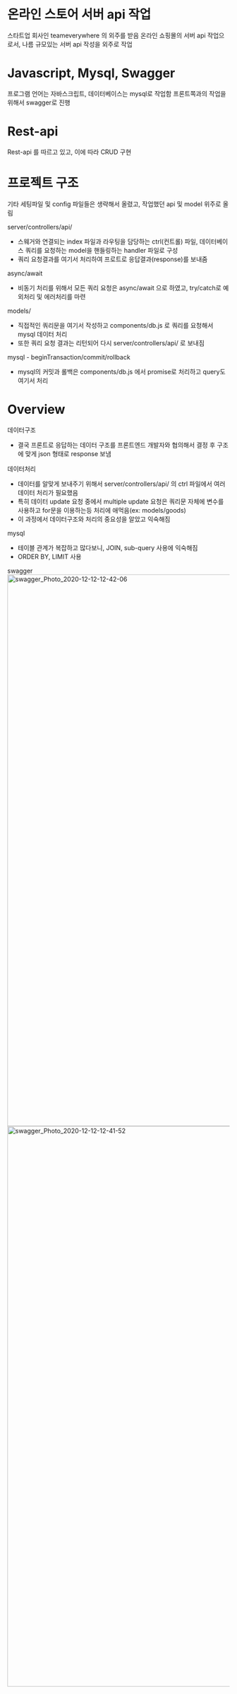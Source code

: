 # 온라인 스토어 서버 api 작업

스타트업 회사인 teameverywhere 의 외주를 받음
온라인 쇼핑몰의 서버 api 작업으로서, 나름 규모있는 서버 api 작성을 외주로 작업

# Javascript, Mysql, Swagger

프로그램 언어는 자바스크립트, 데이터베이스는 mysql로 작업함
프론트쪽과의 작업을 위해서 swagger로 진행

# Rest-api

Rest-api 를 따르고 있고, 이에 따라 CRUD 구현

# 프로젝트 구조

기타 세팅파일 및 config 파일들은 생략해서 올렸고, 작업했던 api 및 model 위주로 올림

server/controllers/api/
+ 스웨거와 연결되는 index 파일과 라우팅을 담당하는 ctrl(컨트롤) 파일, 데이터베이스 쿼리를 요청하는 model을 핸들링하는 handler 파일로 구성
+ 쿼리 요청결과를 여기서 처리하여 프로트로 응답결과(response)를 보내줌

async/await
+ 비동기 처리를 위해서 모든 쿼리 요청은 async/await 으로 하였고, try/catch로 예외처리 및 에러처리를 마련

models/
+ 직접적인 쿼리문을 여기서 작성하고 components/db.js 로 쿼리를 요청해서 mysql 데이터 처리
+ 또한 쿼리 요청 결과는 리턴되어 다시 server/controllers/api/ 로 보내짐

mysql - beginTransaction/commit/rollback
+ mysql의 커밋과 롤백은 components/db.js 에서 promise로 처리하고 query도 여기서 처리

# Overview

데이터구조
+ 결국 프론트로 응답하는 데이터 구조를 프론트엔드 개발자와 협의해서 결정 후 구조에 맞게 json 형태로 response 보냄

데이터처리
+ 데이터를 알맞게 보내주기 위해서 server/controllers/api/ 의 ctrl 파일에서 여러 데이터 처리가 필요했음
+ 특히 데이터 update 요청 중에서 multiple update 요청은 쿼리문 자체에 변수를 사용하고 for문을 이용하는등 처리에 애먹음(ex: models/goods)
+ 이 과정에서 데이터구조와 처리의 중요성을 알았고 익숙해짐

mysql
+ 테이블 관계가 복잡하고 많다보니, JOIN, sub-query 사용에 익숙해짐
+ ORDER BY, LIMIT 사용

swagger
<img width="1250" alt="swagger_Photo_2020-12-12-12-42-06" src="https://user-images.githubusercontent.com/60473220/101971850-af044700-3c77-11eb-91d6-8d506d0d4bf6.png">
<img width="1270" alt="swagger_Photo_2020-12-12-12-41-52" src="https://user-images.githubusercontent.com/60473220/101971864-c04d5380-3c77-11eb-8aaf-f0754eaea368.png">
